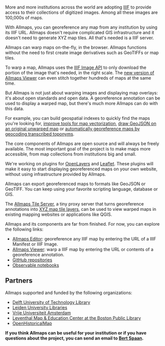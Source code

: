 <script>
  import Cards from '$lib/components/Cards.svelte'
  import Card from '$lib/components/Card.svelte'
  import About from '$lib/components/About.svelte'
</script>

<Cards>
  <Card title="Works with any IIIF map" src="allmaps-editor.jpg" href="https://editor.allmaps.org/#/collection?url=https%3A%2F%2Fcdm21033.contentdm.oclc.org%2Fiiif%2Finfo%2Fkrt%2F2175%2Fmanifest.json&image=tp4PzMTZyxZFrsW6">
    <p>
      More and more institutions across the world are adopting <a href="https://iiif.io/">IIIF</a> to provide access to their collections of digitized images. Among all these images are 100,000s of maps.
    </p>
    <p>
      With Allmaps, you can georeference any map from any institution by using its IIIF URL. Allmaps doesn't require complicated GIS infrastructure and it doesn't need to generate XYZ map tiles. All that's needed is a IIIF server.
    </p>
  </Card>

  <!-- <Card title="Built on open standards" src="georef-annotation.jpg" href="https://annotations.allmaps.org/images/tKd1WKckZzZmFj7r">
    <p>
      Allmaps is working with the @iiif_io community on a data specification for georeferencing IIIF images.
    iiif annotation spec <a href="https://iiif.io/community/groups/maps/">IIIF Maps Community Group</a>
    All components rely on a simple JSON metadata structure that holds information about each
    map’s control points and mask.
    </p>
  </Card>-->

  <Card title="Client-side map warping" src="allmaps-viewer.jpg" href="https://viewer.allmaps.org/#data=data%3Atext%2Fx-url%2Chttps%3A%2F%2Fannotations.allmaps.org%2Fimages%2Fmgc1WXkYnhMcA4Hz">
    <p>
      Allmaps can warp maps on-the-fly, in the browser. Allmaps functions without the need to first create image derivatives such as GeoTIFFs or map tiles.
    </p>
    <p>
      To warp a map, Allmaps uses the <a href="https://iiif.io/api/image/3.0/#4-image-requests">IIIF Image API</a> to only download the portion of the image that's needed, in the right scale. The <a href="https://allmaps.org/webgl2-preview/">new version of Allmaps Viewer</a> can even stitch together hundreds of maps at the same time.
    </p>
  </Card>

  <Card title="More than displaying map layers" src="annotorious.jpg" href="https://observablehq.com/@bertspaan/allmaps-and-annotorious">
    <p>
    But Allmaps is not just about warping images and displaying map overlays: it's about open standards and open data. A georeference annotation can be used to display a warped map, but there's much more Allmaps can do with this data.
    </p>
    <p>
      For example, you can build geospatial indexes to quickly find the maps you're looking for, <a href="https://twitter.com/aboutgeo/status/1408063666176487426">improve tools for map vectorization</a>, <a href="https://observablehq.com/@bertspaan/using-allmaps-to-draw-geojson-on-a-iiif-image">draw GeoJSON on an original unwarped map</a> or <a href="https://observablehq.com/@bertspaan/georeferencing-a-map-by-transcribing-toponyms">automatically georeference maps by geocoding transcribed toponyms</a>.
    </p>
    <!-- Add section about API, about open data, about using this data in your own tools -->
  </Card>

  <!--
  <Card title="It's all about the URL" src="allmaps-viewer-url.jpg" href="https://viewer.allmaps.org/#data=data%3Atext%2Fx-url%2Chttps%3A%2F%2Fdev.annotations.allmaps.org%2Fimages%2F813b0579711371e2">
    <p>
     and there's no need to create an account to start
    They are static sites, just HTML and JavaScript, they function by referencing IIIF or Web Annotation URLs. They don't need a database or cloud infrastructure.
    </p>
  </Card> -->

  <Card title="Open source components" src="github.jpg" href="https://github.com/allmaps">
    <p>
      The core components of Allmaps are open source and will always be freely available. The most important goal of the project is to make maps more accessible, from map collections from institutions big and small.
    </p>
    <p>
      We're working on plugins for <a href="https://openlayers.org/">OpenLayers</a> and <a href="https://leafletjs.com/">Leaflet</a>. These plugins will make it easy to start displaying georeferenced maps on your own website, without using infrastructure provided by Allmaps.
    </p>
  </Card>

  <Card title="Not just the browser" src="qgis.jpg" href="https://observablehq.com/@bertspaan/allmaps-tile-server">
    <p>
      Allmaps can export georeferenced maps to formats like GeoJSON or GeoTIFF. You can keep using your favorite scripting language, database or GIS.
    </p>
    <p>
      The <a href="https://observablehq.com/@bertspaan/allmaps-tile-server">Allmaps Tile Server</a>, a tiny proxy server that turns georeference annotations into <a href="https://en.wikipedia.org/wiki/Tiled_web_map">XYZ map tile layers</a>, can be used to view warped maps in existing mapping websites or applications like QGIS.
    </p>
  </Card>
</Cards>

<About />

Allmaps and its components are far from finished. For now, you can explore the following links:

- <a href="https://editor.allmaps.org/">Allmaps Editor</a>: georeference any IIIF map by entering the URL of a IIIF Manifest or IIIF Image.
- <a href="https://viewer.allmaps.org/">Allmaps Viewer</a>: warp a IIIF map by entering the URL or contents of a georeference annotation.
- <a href="https://github.com/allmaps">GitHub repositories</a>
- <a href="https://observablehq.com/collection/@bertspaan/allmaps">Observable notebooks</a>

## Partners

Allmaps supported and funded by the following organizations:

- <a href="https://heritage.tudelft.nl/">Delft University of Technology Library</a>
- <a href="https://www.library.universiteitleiden.nl/">Leiden University Libraries</a>
- <a href="https://geoplaza.vu.nl/cms/">Vrije Universiteit Amsterdam</a>
- <a href="https://www.leventhalmap.org/">Leventhal Map & Education Center at the Boston Public Library</a>
- <a href="https://openhistoricalmap.org/">OpenHistoricalMap</a>

<strong>If you think Allmaps can be useful for your institution or if you have questions about the project, you can send an email to <a href="mailto:hello@bertspaan.nl">Bert Spaan</a>.</strong>
